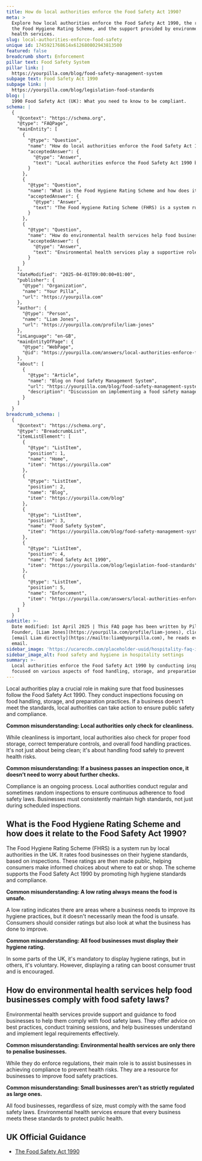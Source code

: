 ```yaml
---
title: How do local authorities enforce the Food Safety Act 1990?
meta: >
  Explore how local authorities enforce the Food Safety Act 1990, the role of
  the Food Hygiene Rating Scheme, and the support provided by environmental
  health services.
slug: local-authorities-enforce-food-safety
unique id: 1745921768614x612680802943813500
featured: false
breadcrumb short: Enforcement
pillar text: Food Safety System
pillar link: |
  https://yourpilla.com/blog/food-safety-management-system
subpage text: Food Safety Act 1990
subpage link: |
  https://yourpilla.com/blog/legislation-food-standards
blog: |
  1990 Food Safety Act (UK): What you need to know to be compliant.
schema: |
  {
    "@context": "https://schema.org",
    "@type": "FAQPage",
    "mainEntity": [
      {
        "@type": "Question",
        "name": "How do local authorities enforce the Food Safety Act 1990?",
        "acceptedAnswer": {
          "@type": "Answer",
          "text": "Local authorities enforce the Food Safety Act 1990 by conducting inspections focused on various aspects of food handling, storage, and preparation. If a business fails to meet the required standards, local authorities can take necessary action to ensure public safety and compliance. They monitor businesses not only for cleanliness but also for proper food storage, correct temperature controls, and overall food safety practices, ensuring ongoing compliance through regular and sometimes unannounced inspections."
        }
      },
      {
        "@type": "Question",
        "name": "What is the Food Hygiene Rating Scheme and how does it relate to the Food Safety Act 1990?",
        "acceptedAnswer": {
          "@type": "Answer",
          "text": "The Food Hygiene Rating Scheme (FHRS) is a system run by UK local authorities to rate food businesses based on hygiene standards observed during inspections. These ratings are public, aiding consumer decision-making. The FHRS supports the Food Safety Act 1990 by promoting high standards of hygiene and compliance among food businesses. While it is mandatory in some parts of the UK to display these ratings, in others it is voluntary, but doing so can enhance consumer trust."
        }
      },
      {
        "@type": "Question",
        "name": "How do environmental health services help food businesses comply with food safety laws?",
        "acceptedAnswer": {
          "@type": "Answer",
          "text": "Environmental health services play a supportive role by offering guidance and training to food businesses to enhance compliance with food safety laws. They provide consultations on best practices, help with the implementation of legal requirements, and ensure businesses, regardless of their size, adhere to food safety standards. By aiding businesses in improving food safety, they work to minimise health risks rather than merely penalising non-compliance."
        }
      }
    ],
    "dateModified": "2025-04-01T09:00:00+01:00",
    "publisher": {
      "@type": "Organization",
      "name": "Your Pilla",
      "url": "https://yourpilla.com"
    },
    "author": {
      "@type": "Person",
      "name": "Liam Jones",
      "url": "https://yourpilla.com/profile/liam-jones"
    },
    "inLanguage": "en-GB",
    "mainEntityOfPage": {
      "@type": "WebPage",
      "@id": "https://yourpilla.com/answers/local-authorities-enforce-food-safety"
    },
    "about": [
      {
        "@type": "Article",
        "name": "Blog on Food Safety Management System",
        "url": "https://yourpilla.com/blog/food-safety-management-system",
        "description": "Discussion on implementing a food safety management system based on HACCP principles to meet the requirements of the Food Safety Act."
      }
    ]
  }
breadcrumb_schema: |
  {
    "@context": "https://schema.org",
    "@type": "BreadcrumbList",
    "itemListElement": [
      {
        "@type": "ListItem",
        "position": 1,
        "name": "Home",
        "item": "https://yourpilla.com"
      },
      {
        "@type": "ListItem",
        "position": 2,
        "name": "Blog",
        "item": "https://yourpilla.com/blog"
      },
      {
        "@type": "ListItem",
        "position": 3,
        "name": "Food Safety System",
        "item": "https://yourpilla.com/blog/food-safety-management-system"
      },
      {
        "@type": "ListItem",
        "position": 4,
        "name": "Food Safety Act 1990",
        "item": "https://yourpilla.com/blog/legislation-food-standards"
      },
      {
        "@type": "ListItem",
        "position": 5,
        "name": "Enforcement",
        "item": "https://yourpilla.com/answers/local-authorities-enforce-food-safety"
      }
    ]
  }
subtitle: >-
  Date modified: 1st April 2025 | This FAQ page has been written by Pilla
  Founder, [Liam Jones](https://yourpilla.com/profile/liam-jones), click to
  [email Liam directly](https://mailto:liam@yourpilla.com), he reads every
  email.
sidebar_image: 'https://ucarecdn.com/placeholder-uuid/hospitality-faq-image.jpg'
sidebar_image_alt: Food safety and hygiene in hospitality settings
summary: >-
  Local authorities enforce the Food Safety Act 1990 by conducting inspections
  focused on various aspects of food handling, storage, and preparation.
---
```

Local authorities play a crucial role in making sure that food businesses follow the Food Safety Act 1990. They conduct inspections focusing on food handling, storage, and preparation practices. If a business doesn't meet the standards, local authorities can take action to ensure public safety and compliance.

**Common misunderstanding: Local authorities only check for cleanliness.**

While cleanliness is important, local authorities also check for proper food storage, correct temperature controls, and overall food handling practices. It's not just about being clean; it's about handling food safely to prevent health risks.

**Common misunderstanding: If a business passes an inspection once, it doesn’t need to worry about further checks.**

Compliance is an ongoing process. Local authorities conduct regular and sometimes random inspections to ensure continuous adherence to food safety laws. Businesses must consistently maintain high standards, not just during scheduled inspections.

## What is the Food Hygiene Rating Scheme and how does it relate to the Food Safety Act 1990?

The Food Hygiene Rating Scheme (FHRS) is a system run by local authorities in the UK. It rates food businesses on their hygiene standards, based on inspections. These ratings are then made public, helping consumers make informed choices about where to eat or shop. The scheme supports the Food Safety Act 1990 by promoting high hygiene standards and compliance.

**Common misunderstanding: A low rating always means the food is unsafe.**

A low rating indicates there are areas where a business needs to improve its hygiene practices, but it doesn't necessarily mean the food is unsafe. Consumers should consider ratings but also look at what the business has done to improve.

**Common misunderstanding: All food businesses must display their hygiene rating.**

In some parts of the UK, it's mandatory to display hygiene ratings, but in others, it's voluntary. However, displaying a rating can boost consumer trust and is encouraged.

## How do environmental health services help food businesses comply with food safety laws?

Environmental health services provide support and guidance to food businesses to help them comply with food safety laws. They offer advice on best practices, conduct training sessions, and help businesses understand and implement legal requirements effectively.

**Common misunderstanding: Environmental health services are only there to penalise businesses.**

While they do enforce regulations, their main role is to assist businesses in achieving compliance to prevent health risks. They are a resource for businesses to improve food safety practices.

**Common misunderstanding: Small businesses aren’t as strictly regulated as large ones.**

All food businesses, regardless of size, must comply with the same food safety laws. Environmental health services ensure that every business meets these standards to protect public health.

## UK Official Guidance

-   [The Food Safety Act 1990](https://www.legislation.gov.uk/ukpga/1990/16/contents)
